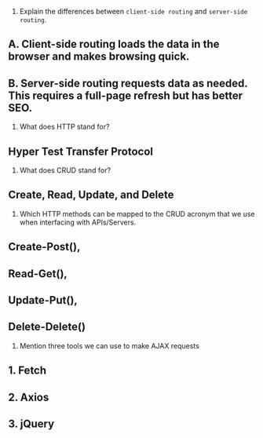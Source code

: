 1.  Explain the differences between `client-side routing` and `server-side routing`.

## A. Client-side routing loads the data in the browser and makes browsing quick.
## B. Server-side routing requests data as needed. This requires a full-page refresh but has better SEO.

1.  What does HTTP stand for?

## Hyper Test Transfer Protocol

1.  What does CRUD stand for?

## Create, Read, Update, and Delete

1.  Which HTTP methods can be mapped to the CRUD acronym that we use when interfacing with APIs/Servers.

## Create-Post(), 
## Read-Get(), 
## Update-Put(), 
## Delete-Delete()

1.  Mention three tools we can use to make AJAX requests

## 1. Fetch
## 2. Axios
## 3.  jQuery

